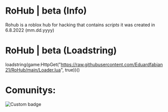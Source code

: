 # RoHub | beta (Info)
Rohub is a roblox hub for hacking that contains *scripts*
it was created in 6.8.2022 (mm.dd.yyyy)
# RoHub | beta (Loadstring)
loadstring(game:HttpGet("https://raw.githubusercontent.com/Eduardfabian21/RoHub/main/Loader.lua", true))()
# Comunitys:
<img alt="Custom badge" src="https://img.shields.io/endpoint?label=Telegram&logo=Telegram&style=plastic&url=https%3A%2F%2Ft.me%2FRoHub_Roblox">
